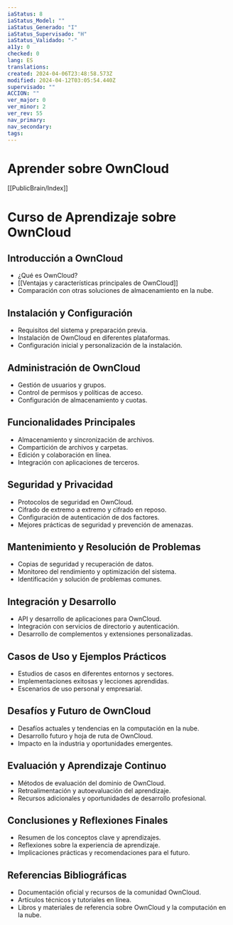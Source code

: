 ```yaml
---
iaStatus: 8
iaStatus_Model: ""
iaStatus_Generado: "I"
iaStatus_Supervisado: "H"
iaStatus_Validado: "-"
a11y: 0
checked: 0
lang: ES
translations: 
created: 2024-04-06T23:48:58.573Z
modified: 2024-04-12T03:05:54.440Z
supervisado: ""
ACCION: ""
ver_major: 0
ver_minor: 2
ver_rev: 55
nav_primary: 
nav_secondary: 
tags:
---
```

# Aprender sobre OwnCloud

[[PublicBrain/Index]]

# Curso de Aprendizaje sobre OwnCloud

## Introducción a OwnCloud
- ¿Qué es OwnCloud?
- [[Ventajas y características principales de OwnCloud]]
- Comparación con otras soluciones de almacenamiento en la nube.

## Instalación y Configuración
- Requisitos del sistema y preparación previa.
- Instalación de OwnCloud en diferentes plataformas.
- Configuración inicial y personalización de la instalación.

## Administración de OwnCloud
- Gestión de usuarios y grupos.
- Control de permisos y políticas de acceso.
- Configuración de almacenamiento y cuotas.

## Funcionalidades Principales
- Almacenamiento y sincronización de archivos.
- Compartición de archivos y carpetas.
- Edición y colaboración en línea.
- Integración con aplicaciones de terceros.

## Seguridad y Privacidad
- Protocolos de seguridad en OwnCloud.
- Cifrado de extremo a extremo y cifrado en reposo.
- Configuración de autenticación de dos factores.
- Mejores prácticas de seguridad y prevención de amenazas.

## Mantenimiento y Resolución de Problemas
- Copias de seguridad y recuperación de datos.
- Monitoreo del rendimiento y optimización del sistema.
- Identificación y solución de problemas comunes.

## Integración y Desarrollo
- API y desarrollo de aplicaciones para OwnCloud.
- Integración con servicios de directorio y autenticación.
- Desarrollo de complementos y extensiones personalizadas.

## Casos de Uso y Ejemplos Prácticos
- Estudios de casos en diferentes entornos y sectores.
- Implementaciones exitosas y lecciones aprendidas.
- Escenarios de uso personal y empresarial.

## Desafíos y Futuro de OwnCloud
- Desafíos actuales y tendencias en la computación en la nube.
- Desarrollo futuro y hoja de ruta de OwnCloud.
- Impacto en la industria y oportunidades emergentes.

## Evaluación y Aprendizaje Continuo
- Métodos de evaluación del dominio de OwnCloud.
- Retroalimentación y autoevaluación del aprendizaje.
- Recursos adicionales y oportunidades de desarrollo profesional.

## Conclusiones y Reflexiones Finales
- Resumen de los conceptos clave y aprendizajes.
- Reflexiones sobre la experiencia de aprendizaje.
- Implicaciones prácticas y recomendaciones para el futuro.

## Referencias Bibliográficas
- Documentación oficial y recursos de la comunidad OwnCloud.
- Artículos técnicos y tutoriales en línea.
- Libros y materiales de referencia sobre OwnCloud y la computación en la nube.
